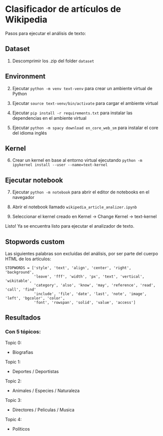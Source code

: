 # Clasificador de artículos de Wikipedia

Pasos para ejecutar el análisis de texto:

## Dataset

1. Descomprimir los .zip del folder `dataset`

## Environment

2. Ejecutar `python -m venv text-venv` para crear un ambiente virtual de Python

3. Ejecutar `source text-venv/bin/activate` para cargar el ambiente virtual

4. Ejecutar `pip install -r requirements.txt` para instalar las dependencias en el ambiente virtual

5. Ejecutar `python -m spacy download en_core_web_sm` para instalar el core del idioma inglés

## Kernel

6. Crear un kernel en base al entorno virtual ejecutando `python -m ipykernel install --user --name=text-kernel`

## Ejecutar notebook

7. Ejecutar `python -m notebook` para abrir el editor de notebooks en el navegador

9. Abrir el notebook llamado `wikipedia_article_analizer.ipynb`

10. Seleccionar el kernel creado en Kernel -> Change Kernel -> text-kernel


Listo! Ya se encuentra listo para ejecutar el analizador de texto.

## Stopwords custom

Las siguientes palabras son excluídas del análisis, por ser parte del cuerpo HTML de los artículos:

```
STOPWORDS = ['style', 'text', 'align', 'center', 'right', 'background', 
             'leave', 'fff', 'width', 'px', 'text', 'vertical', 'wikitable',
             'category', 'also', 'know', 'may', 'reference', 'read', 'call', 'find'
             'include', 'file', 'date', 'last', 'note', 'image', 'left', 'bgcolor', 'color',
             'font', 'rowspan', 'solid', 'value', 'access']
```

## Resultados

### Con 5 tópicos:

Topic 0:
- Biografias

Topic 1:
- Deportes / Deportistas

Topic 2:
- Animales / Especies / Naturaleza

Topic 3:
- Directores / Peliculas / Musica

Topic 4:
- Políticos 
